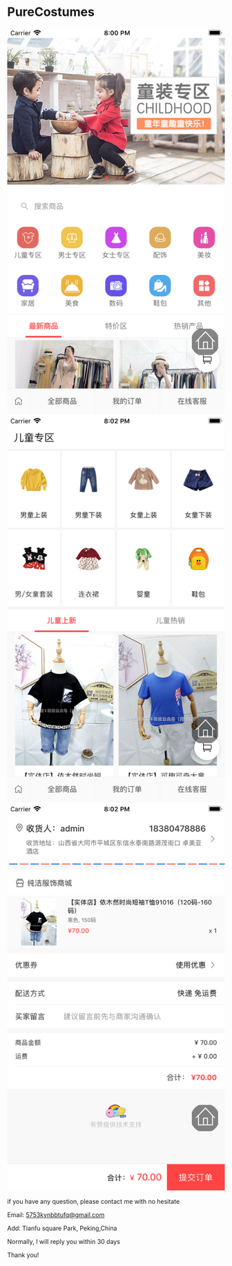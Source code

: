 # PureCostumes


![image](https://github.com/JaneMayan/PureCostumes/blob/master/1.png)
![image](https://github.com/JaneMayan/PureCostumes/blob/master/2.png)
![image](https://github.com/JaneMayan/PureCostumes/blob/master/3.png)

if you have any question, please contact me with no hesitate


Email: 5753kynbbtufq@gmail.com


Add: Tianfu square Park, Peking,China


Normally, I will reply you within 30 days


Thank you!
